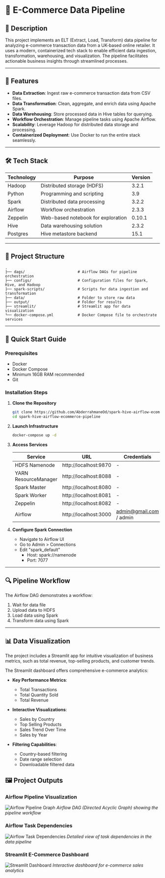 # 🛒 E-Commerce Data Pipeline

## 📄 Description
This project implements an ELT (Extract, Load, Transform) data pipeline for analyzing e-commerce transaction data from a UK-based online retailer. It uses a modern, containerized tech stack to enable efficient data ingestion, transformation, warehousing, and visualization. The pipeline facilitates actionable business insights through streamlined processes.

---

## 🚀 Features
- **Data Extraction**: Ingest raw e-commerce transaction data from CSV files.
- **Data Transformation**: Clean, aggregate, and enrich data using Apache Spark.
- **Data Warehousing**: Store processed data in Hive tables for querying.
- **Workflow Orchestration**: Manage pipeline tasks using Apache Airflow.
- **Scalability**: Leverage Hadoop for distributed data storage and processing.
- **Containerized Deployment**: Use Docker to run the entire stack seamlessly.

---

## 🛠️ Tech Stack

| Technology | Purpose | Version |
|--- |--- | --- |
| Hadoop | Distributed storage (HDFS) | 3.2.1 |
| Python | Programming and scripting  | 3.9 |
| Spark | Distributed data processing | 3.2.2
| Airflow | Workflow orchestration | 2.3.3 |
| Zeppelin | Web-based notebook for exploration | 0.10.1 |
| Hive | Data warehousing solution | 2.3.2 |
| Postgres | Hive metastore backend | 15.1 |

---

## 📂 Project Structure

```
.
├── dags/                        # Airflow DAGs for pipeline orchestration
├── configs/                     # Configuration files for Spark, Hive, and Hadoop
├── spark-scripts/               # Scripts for data ingestion and transformation
├── data/                        # Folder to store raw data
├── output/                      # Folder for results
├── streamlit/                   # Streamlit app for data visualization
└── docker-compose.yml           # Docker Compose file to orchestrate services

```

---

## 🚀 Quick Start Guide

### Prerequisites

- Docker
- Docker Compose
- Minimum 16GB RAM recommended
- Git

### Installation Steps

1. **Clone the Repository**
   ```bash
   git clone https://github.com/AbderrahmaneOd/spark-hive-airflow-ecommerce-pipeline.git
   cd spark-hive-airflow-ecommerce-pipeline
   ```

2. **Launch Infrastructure**
   ```bash
   docker-compose up -d
   ```

3. **Access Services**

   | Service | URL | Credentials |
   |---------|-----|-------------|
   | HDFS Namenode | http://localhost:9870 | - |
   | YARN ResourceManager | http://localhost:8088 | - |
   | Spark Master | http://localhost:8080 | - |
   | Spark Worker | http://localhost:8081 | - |
   | Zeppelin | http://localhost:8082 | - |
   | Airflow | http://localhost:3000 | admin@gmail.com / admin |

4. **Configure Spark Connection**
   - Navigate to Airflow UI
   - Go to Admin > Connections
   - Edit "spark_default"
     * Host: spark://namenode
     * Port: 7077

---

## 🔍 Pipeline Workflow

The Airflow DAG demonstrates a workflow:
1. Wait for data file
2. Upload data to HDFS
3. Load data using Spark
4. Transform data using Spark

---
   
## 📊 Data Visualization
The project includes a Streamlit app for intuitive visualization of business metrics, such as total revenue, top-selling products, and customer trends.

The Streamlit dashboard offers comprehensive e-commerce analytics:

- **Key Performance Metrics**:
  - Total Transactions
  - Total Quantity Sold
  - Total Revenue

- **Interactive Visualizations**:
  - Sales by Country
  - Top Selling Products
  - Sales Trend Over Time
  - Sales by Year

- **Filtering Capabilities**:
  - Country-based filtering
  - Date range selection
  - Downloadable filtered data
 
## 🖼️ Project Outputs

### Airflow Pipeline Visualization
![Airflow Pipeline Graph](/output/ecommerce_data_pipeline-Airflow.png)
*Airflow DAG (Directed Acyclic Graph) showing the pipeline workflow*

### Airflow Task Dependencies
![Airflow Task Dependencies](/output/ecommerce_data_pipeline-Graph-Airflow.png)
*Detailed view of task dependencies in the data pipeline*

### Streamlit E-Commerce Dashboard
![Streamlit Dashboard](/output/E-Commerce-Dashboard-Streamlit.png)
*Interactive dashboard for e-commerce sales analytics*
